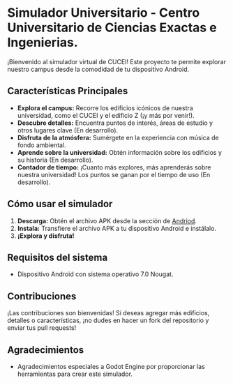 # Simulador Universitario - Centro Universitario de Ciencias Exactas e Ingenierias.

¡Bienvenido al simulador virtual de CUCEI! Este proyecto te permite explorar nuestro campus desde la comodidad de tu dispositivo Android.

## Características Principales

* **Explora el campus:** Recorre los edificios icónicos de nuestra universidad, como el CUCEI y el edificio Z (¡y más por venir!).
* **Descubre detalles:** Encuentra puntos de interés, áreas de estudio y otros lugares clave (En desarrollo).
* **Disfruta de la atmósfera:** Sumérgete en la experiencia con música de fondo ambiental.
* **Aprende sobre la universidad:** Obtén información sobre los edificios y su historia (En desarrollo).
* **Contador de tiempo:** ¡Cuanto más explores, más aprenderás sobre nuestra universidad! Los puntos se ganan por el tiempo de uso (En desarrollo).

## Cómo usar el simulador

1. **Descarga:** Obtén el archivo APK desde la sección de [Andriod](https://github.com/KevinHC7/ProyectoFinal_Simulacion/tree/main/Android).
2. **Instala:** Transfiere el archivo APK a tu dispositivo Android e instálalo.
3. **¡Explora y disfruta!**

## Requisitos del sistema

* Dispositivo Android con sistema operativo 7.0 Nougat.

## Contribuciones

¡Las contribuciones son bienvenidas! Si deseas agregar más edificios, detalles o características, ¡no dudes en hacer un fork del repositorio y enviar tus pull requests!

## Agradecimientos

* Agradecimientos especiales a Godot Engine por proporcionar las herramientas para crear este simulador.

